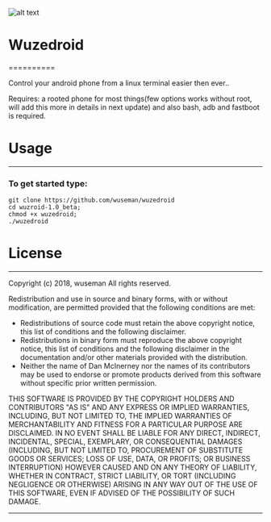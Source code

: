 ![alt text](https://sendit.nu/f/AK%3Ft9ui5j6_nvA.png)

# Wuzedroid
==========

Control your android phone from a linux terminal easier then ever..

Requires: a rooted phone for most things(few options works without root, will add this more in details in next update)
and also bash, adb and fastboot is required.


# Usage
-----

### To get started type:
    git clone https://github.com/wuseman/wuzedroid
    cd wuzroid-1.0_beta;
    chmod +x wuzedroid;
    ./wuzedroid

# License
-------

Copyright (c) 2018, wuseman
All rights reserved.

Redistribution and use in source and binary forms, with or without
modification, are permitted provided that the following conditions are met:
* Redistributions of source code must retain the above copyright notice, this list of conditions and the following disclaimer.
* Redistributions in binary form must reproduce the above copyright notice, this list of conditions and the following disclaimer in the documentation and/or other materials provided with the distribution.
* Neither the name of Dan McInerney nor the names of its contributors may be used to endorse or promote products derived from this software without specific prior written permission.

THIS SOFTWARE IS PROVIDED BY THE COPYRIGHT HOLDERS AND CONTRIBUTORS "AS IS" AND
ANY EXPRESS OR IMPLIED WARRANTIES, INCLUDING, BUT NOT LIMITED TO, THE IMPLIED
WARRANTIES OF MERCHANTABILITY AND FITNESS FOR A PARTICULAR PURPOSE ARE
DISCLAIMED. IN NO EVENT SHALL <COPYRIGHT HOLDER> BE LIABLE FOR ANY
DIRECT, INDIRECT, INCIDENTAL, SPECIAL, EXEMPLARY, OR CONSEQUENTIAL DAMAGES
(INCLUDING, BUT NOT LIMITED TO, PROCUREMENT OF SUBSTITUTE GOODS OR SERVICES;
LOSS OF USE, DATA, OR PROFITS; OR BUSINESS INTERRUPTION) HOWEVER CAUSED AND
ON ANY THEORY OF LIABILITY, WHETHER IN CONTRACT, STRICT LIABILITY, OR TORT
(INCLUDING NEGLIGENCE OR OTHERWISE) ARISING IN ANY WAY OUT OF THE USE OF THIS
SOFTWARE, EVEN IF ADVISED OF THE POSSIBILITY OF SUCH DAMAGE.

***

